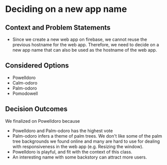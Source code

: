 # Deciding on a new app name

## Context and Problem Statements

* Since we create a new web app on firebase, we cannot reuse the previous hostname for the web app. Therefore, we need to decide on a new app name that can also be used as the hostname of the web app.

## Considered Options

* Powelldoro
* Calm-odoro
* Palm-odoro
* Pomodowell

## Decision Outcomes

We finalized on Powelldoro because

* Powelldoro and Palm-odoro has the highest vote
* Palm-odoro infers a theme of palm trees. We don't like some of the palm tree backgrounds we found online and many are hard to use for dealing with responsiveness in the web app (e.g. Resizing the window).
* Powelldoro is playful, and fit with the context of this class.
* An interesting name with some backstory can attract more users.
